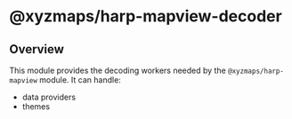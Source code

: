 # @xyzmaps/harp-mapview-decoder

## Overview

This module provides the decoding workers needed by the `@xyzmaps/harp-mapview` module.
It can handle:

* data providers
* themes
